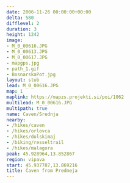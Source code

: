 ```yaml
---
date: 2006-11-26 00:00:00+00:00
delta: 580
difflevel: 2
duration: 3
height: 1242
image:
- M_0_00616.JPG
- M_0_00613.JPG
- M_0_00617.JPG
- mapgps.jpg
- path_1.gif
- BosnarskaPot.jpg
layout: stub
lead: M_0_00616.JPG
map: 1
maplink: https://mapzs.projekti.si/poi/1062
multilead: M_0_00616.JPG
multipath: true
name: Caven/Srednja
nearby:
- /hikes/caven
- /hikes/orlovca
- /hikes/dolskimaj
- /biking/resseltrail
- /hikes/malagora
peak: 45.928964,13.852867
region: vipava
start: 45.937787,13.869216
title: Čaven from Predmeja
---
```


